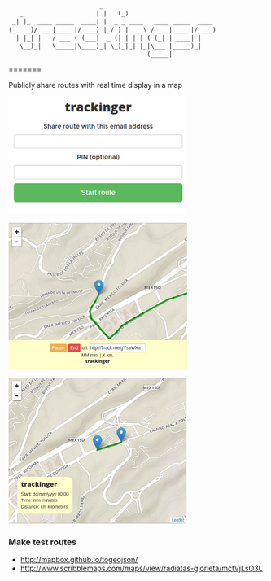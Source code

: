 ```
                         _                         
   _                    | |   (_)                        
 _| |_  ____ _____  ____| |  _ _ ____   ____ _____  ____ 
(_   _)/ ___|____ |/ ___) |_/ ) |  _ \ / _  | ___ |/ ___)
  | |_| |   / ___ ( (___|  _ (| | | | ( (_| | ____| |    
   \__)_|   \_____|\____)_| \_)_|_| |_|\___ |_____)_|    
                                      (_____|            
```
=======

Publicly share routes with real time display in a map

![Share and secure with PIN](https://raw.githubusercontent.com/ivansabik/trackinger/master/doc/screenshot.png)

![Start route](https://raw.githubusercontent.com/ivansabik/trackinger/master/doc/screenshot2.png)

![Track route](https://raw.githubusercontent.com/ivansabik/trackinger/master/doc/screenshot3.png)


### Make test routes

- http://mapbox.github.io/togeojson/
- http://www.scribblemaps.com/maps/view/radiatas-glorieta/mctVjLsO3L
